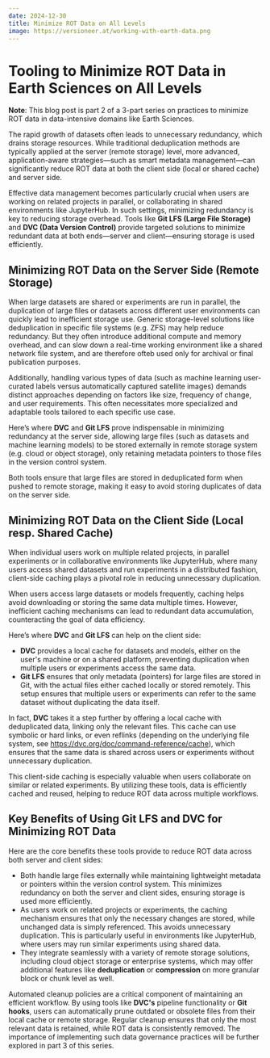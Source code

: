 ```yaml
---
date: 2024-12-30
title: Minimize ROT Data on All Levels
image: https://versioneer.at/working-with-earth-data.png
---
```

# Tooling to Minimize ROT Data in Earth Sciences on All Levels

**Note**: This blog post is part 2 of a 3-part series on practices to minimize ROT data in data-intensive domains like Earth Sciences.

The rapid growth of datasets often leads to unnecessary redundancy, which drains storage resources. While traditional deduplication methods are typically applied at the server (remote storage) level, more advanced, application-aware strategies—such as smart metadata management—can significantly reduce ROT data at both the client side (local or shared cache) and server side.

Effective data management becomes particularly crucial when users are working on related projects in parallel, or collaborating in shared environments like JupyterHub. In such settings, minimizing redundancy is key to reducing storage overhead. Tools like **Git LFS (Large File Storage)** and **DVC (Data Version Control)** provide targeted solutions to minimize redundant data at both ends—server and client—ensuring storage is used efficiently. 

## Minimizing ROT Data on the Server Side (Remote Storage)

When large datasets are shared or experiments are run in parallel, the duplication of large files or datasets across different user environments can quickly lead to inefficient storage use. Generic storage-level solutions like deduplication in specific file systems (e.g. ZFS) may help reduce redundancy. But they often introduce additional compute and memory overhead, and can slow down a real-time working environment like a shared network file system, and are therefore ofteb used only for archival or final publication purposes.

Additionally, handling various types of data (such as machine learning user-curated labels versus automatically captured satellite images) demands distinct approaches depending on factors like size, frequency of change, and user requirements. This often necessitates more specialized and adaptable tools tailored to each specific use case.

Here’s where **DVC** and **Git LFS** prove indispensable in minimizing redundancy at the server side, allowing large files (such as datasets and machine learning models) to be stored externally in remote storage system (e.g. cloud or object storage), only retaining metadata pointers to those files in the version control system.

Both tools ensure that large files are stored in deduplicated form when pushed to remote storage, making it easy to avoid storing duplicates of data on the server side.

## Minimizing ROT Data on the Client Side (Local resp. Shared Cache)

When individual users work on multiple related projects, in parallel experiments or in collaborative environments like JupyterHub, where many users access shared datasets and run experiments in a distributed fashion, client-side caching plays a pivotal role in reducing unnecessary duplication.

When users access large datasets or models frequently, caching helps avoid downloading or storing the same data multiple times. However, inefficient caching mechanisms can lead to redundant data accumulation, counteracting the goal of data efficiency.

Here’s where **DVC** and **Git LFS** can help on the client side:

- **DVC** provides a local cache for datasets and models, either on the user's machine or on a shared platform, preventing duplication when multiple users or experiments access the same data.
- **Git LFS** ensures that only metadata (pointers) for large files are stored in Git, with the actual files either cached locally or stored remotely. This setup ensures that multiple users or experiments can refer to the same dataset without duplicating the data itself.

In fact, **DVC** takes it a step further by offering a local cache with deduplicated data, linking only the relevant files. This cache can use symbolic or hard links, or even reflinks (depending on the underlying file system, see https://dvc.org/doc/command-reference/cache), which ensures that the same data is shared across users or experiments without unnecessary duplication.

This client-side caching is especially valuable when users collaborate on similar or related experiments. By utilizing these tools, data is efficiently cached and reused, helping to reduce ROT data across multiple workflows.

## Key Benefits of Using Git LFS and DVC for Minimizing ROT Data

Here are the core benefits these tools provide to reduce ROT data across both server and client sides:

- Both handle large files externally while maintaining lightweight metadata or pointers within the version control system. This minimizes redundancy on both the server and client sides, ensuring storage is used more efficiently.
- As users work on related projects or experiments, the caching mechanism ensures that only the necessary changes are stored, while unchanged data is simply referenced. This avoids unnecessary duplication. This is particularly useful in environments like JupyterHub, where users may run similar experiments using shared data.
- They integrate seamlessly with a variety of remote storage solutions, including cloud object storage or enterprise systems, which may offer additional features like **deduplication** or **compression** on more granular block or chunk level as well.

Automated cleanup policies are a critical component of maintaining an efficient workflow. By using tools like **DVC's** pipeline functionality or **Git hooks**, users can automatically prune outdated or obsolete files from their local cache or remote storage. Regular cleanup ensures that only the most relevant data is retained, while ROT data is consistently removed. The importance of implementing such data governance practices will be further explored in part 3 of this series.